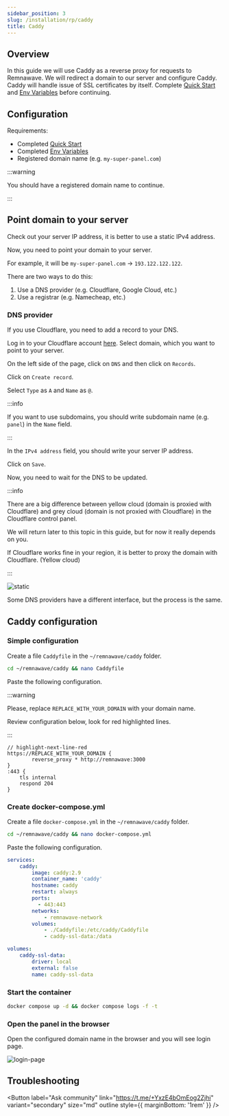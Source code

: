 ```yaml
---
sidebar_position: 3
slug: /installation/rp/caddy
title: Caddy
---
```


## Overview

In this guide we will use Caddy as a reverse proxy for requests to Remnawave. 
We will redirect a domain to our server and configure Caddy. Caddy will handle issue of SSL certificates by itself.
Complete [Quick Start](/installation/quick-start) and [Env Variables](/installation/env) before continuing.

## Configuration

Requirements:

- Completed [Quick Start](/installation/quick-start)
- Completed [Env Variables](/installation/env)
- Registered domain name (e.g. `my-super-panel.com`)

:::warning

You should have a registered domain name to continue.

:::

## Point domain to your server

Check out your server IP address, it is better to use a static IPv4 address.

Now, you need to point your domain to your server.

For example, it will be `my-super-panel.com` -> `193.122.122.122`.

There are two ways to do this:

1. Use a DNS provider (e.g. Cloudflare, Google Cloud, etc.)
2. Use a registrar (e.g. Namecheap, etc.)

### DNS provider

If you use Cloudflare, you need to add a record to your DNS.

Log in to your Cloudflare account [here](https://dash.cloudflare.com/login).
Select domain, which you want to point to your server.

On the left side of the page, click on `DNS` and then click on `Records`.

Click on `Create record`.

Select `Type` as `A` and `Name` as `@`.

:::info

If you want to use subdomains, you should write subdomain name (e.g. `panel`) in the `Name` field.

:::

In the `IPv4 address` field, you should write your server IP address.

Click on `Save`.

Now, you need to wait for the DNS to be updated.

:::info

There are a big difference between yellow cloud (domain is proxied with Cloudflare) and grey cloud (domain is not proxied with Cloudflare) in the Cloudflare control panel.

We will return later to this topic in this guide, but for now it really depends on you.

If Cloudflare works fine in your region, it is better to proxy the domain with Cloudflare. (Yellow cloud)

:::

![static](/reverse-proxies/nginx/cloudflare-dns.webp)

Some DNS providers have a different interface, but the process is the same.

## Caddy configuration

### Simple configuration

Create a file `Caddyfile` in the `~/remnawave/caddy` folder.

```bash
cd ~/remnawave/caddy && nano Caddyfile
```

Paste the following configuration.

:::warning

Please, replace `REPLACE_WITH_YOUR_DOMAIN` with your domain name.

Review configuration below, look for red highlighted lines.

:::

```caddy title="Caddyfile"
// highlight-next-line-red
https://REPLACE_WITH_YOUR_DOMAIN {
        reverse_proxy * http://remnawave:3000
}
:443 {
    tls internal
    respond 204
}
```

### Create docker-compose.yml

Create a file `docker-compose.yml` in the `~/remnawave/caddy` folder.

```bash
cd ~/remnawave/caddy && nano docker-compose.yml
```

Paste the following configuration.

```yaml title="docker-compose.yml"
services:
    caddy:
        image: caddy:2.9
        container_name: 'caddy'
        hostname: caddy
        restart: always
        ports:
          - 443:443
        networks:
            - remnawave-network
        volumes:
            - ./Caddyfile:/etc/caddy/Caddyfile
            - caddy-ssl-data:/data

volumes:
    caddy-ssl-data:
        driver: local
        external: false
        name: caddy-ssl-data
```

### Start the container

```bash
docker compose up -d && docker compose logs -f -t
```

### Open the panel in the browser

Open the configured domain name in the browser and you will see login page.

![login-page](/reverse-proxies/nginx/login-page.webp)

## Troubleshooting

<Button label="Ask community" link="https://t.me/+YxzE4bOmEog2Zjhi" variant="secondary" size="md" outline style={{ marginBottom: '1rem' }} />
